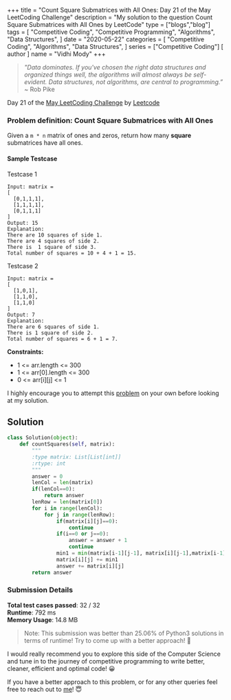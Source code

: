+++
title = "Count Square Submatrices with All Ones: Day 21 of the May LeetCoding Challenge"
description = "My solution to the question Count Square Submatrices with All Ones by LeetCode"
type = ["blogs","blog"]
tags = [
    "Competitive Coding",
    "Competitive Programming",
    "Algorithms",
    "Data Structures",
]
date = "2020-05-22"
categories = [
    "Competitive Coding",
    "Algorithms",
    "Data Structures",
]
series = ["Competitive Coding"]
[ author ]
  name = "Vidhi Mody"
+++

> *"Data dominates. If you've chosen the right data structures and organized things well, the algorithms will almost always be self-evident. Data structures, not algorithms, are central to programming.”*\
> ~ Rob Pike

Day 21 of the [May LeetCoding Challenge](https://leetcode.com/explore/featured/card/may-leetcoding-challenge/) by [Leetcode](https://leetcode.com/)

### Problem definition: Count Square Submatrices with All Ones

Given a `m * n` matrix of ones and zeros, return how many **square** submatrices have all ones.

#### Sample Testcase 

Testcase 1

``` 
Input: matrix =
[
  [0,1,1,1],
  [1,1,1,1],
  [0,1,1,1]
]
Output: 15
Explanation: 
There are 10 squares of side 1.
There are 4 squares of side 2.
There is  1 square of side 3.
Total number of squares = 10 + 4 + 1 = 15.
```

Testcase 2

``` 
Input: matrix = 
[
  [1,0,1],
  [1,1,0],
  [1,1,0]
]
Output: 7
Explanation: 
There are 6 squares of side 1.  
There is 1 square of side 2. 
Total number of squares = 6 + 1 = 7.
```

**Constraints:**
- 1 <= arr.length <= 300
- 1 <= arr[0].length <= 300
- 0 <= arr[i][j] <= 1

I highly encourage you to attempt this [problem](https://leetcode.com/explore/challenge/card/may-leetcoding-challenge/536/week-3-may-15th-may-21st/) on your own before looking at my solution.

## Solution

```python
class Solution(object):
    def countSquares(self, matrix):
        """
        :type matrix: List[List[int]]
        :rtype: int
        """
        answer = 0
        lenCol = len(matrix)
        if(lenCol==0):
            return answer
        lenRow = len(matrix[0])
        for i in range(lenCol):
            for j in range(lenRow):
                if(matrix[i][j]==0):
                    continue
                if(i==0 or j==0):
                    answer = answer + 1
                    continue
                min1 = min(matrix[i-1][j-1], matrix[i][j-1],matrix[i-1][j])
                matrix[i][j] += min1
                answer += matrix[i][j]
        return answer
```

### Submission Details

**Total test cases passed**: 32 / 32 \
**Runtime**: 792 ms \
**Memory Usage**: 14.8 MB 

>Note: This submission was better than 25.06% of Python3 solutions in terms of runtime! Try to come up with a better approach! :new_moon_with_face:

I would really recommend you to explore this side of the Computer Science and tune in to the journey of competitive programming to write better, cleaner, efficient and optimal code! :grinning:

If you have a better approach to this problem, or for any other queries feel free to reach out to [me](https://www.linkedin.com/in/vidhi-mody-21629a150)! :innocent: